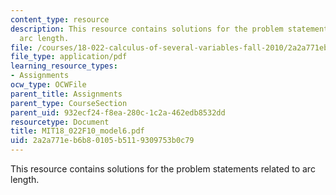 ```yaml
---
content_type: resource
description: This resource contains solutions for the problem statements related to
  arc length.
file: /courses/18-022-calculus-of-several-variables-fall-2010/2a2a771eb6b80105b5119309753b0c79_MIT18_022F10_model6.pdf
file_type: application/pdf
learning_resource_types:
- Assignments
ocw_type: OCWFile
parent_title: Assignments
parent_type: CourseSection
parent_uid: 932ecf24-f8ea-280c-1c2a-462edb8532dd
resourcetype: Document
title: MIT18_022F10_model6.pdf
uid: 2a2a771e-b6b8-0105-b511-9309753b0c79
---
```

This resource contains solutions for the problem statements related to arc length.

